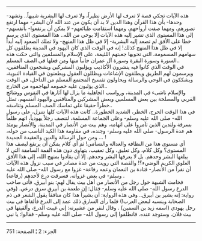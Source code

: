 ------------------------------------------------------------------------

هذه الآيات تحكي قصة لا تعرف لها الأرض نظيراً، ولا تعرف لها البشرية
شبيهاً.. وتشهد- وحدها- بأن هذا القرآن وهذا الدين لا بد أن يكون من عند
الله لأن البشر- مهما ارتفع تصورهم، ومهما صفت أرواحهم، ومهما استقامت
طبائعهم- لا يمكن أن يرتفعوا- بأنفسهم- إلى هذا المستوى الذي تشير إليه هذه
الآيات إلا بوحي من الله.. هذا المستوى الذي يرسم خطا على الأفق لم تصعد
إليه البشرية- إلا في ظل هذا المنهج- ولا تملك الصعود إليه أبداً إلا في ظل
هذا المنهج كذلك! إنه في الوقت الذي كان اليهود في المدينة يطلقون كل
سهامهم المسمومة، التي تحويها جعبتهم اللئيمة، على الإسلام والمسلمين والتي
حكت هذه السورة وسورة البقرة وسورة آل عمران جانباً منها ومن فعلها في الصف
المسلم..  
في الوقت الذي كانوا فيه ينشرون الأكاذيب ويؤلبون المشركين ويشجعون
المنافقين، ويرسمون لهم الطريق ويطلقون الإشاعات ويظللون العقول ويطعنون في
القيادة النبوية، ويشككون في الوحي والرسالة ويحاولون تفسيخ المجتمع المسلم
من الداخل، في الوقت الذي يؤلبون عليه خصومه ليهاجموه من الخارج..  
والإسلام ناشىء في المدينة، ورواسب الجاهلية ما يزال لها آثارها في النفوس
ووشائج القربى والمصلحة بين بعض المسلمين وبعض المشركين والمنافقين واليهود
أنفسهم، تمثل خطراً حقيقا على تماسك الصف المسلم وتناسقه..  
في هذا الوقت الحرج، الخطر، الشديد الخطورة.. كانت هذه الآيات كلها تتنزل،
على رسول الله- صلى الله عليه وسلم- وعلى الجماعة المسلمة، لتنصف رجلاً
يهودياً، اتهم ظلماً بسرقة ولتدين الذين تآمروا على اتهامه، وهم بيت من
الأنصار في المدينة. والأنصار يومئذ هم عدة الرسول- صلى الله عليه وسلم-
وجنده، في مقاومة هذا الكيد الناصب من حوله، ومن حول الرسالة والدين
والعقيدة الجديدة ... !  
أي مستوى هذا من النظافة والعدالة والتسامي! ثم أي كلام يمكن أن يرتفع ليصف
هذا المستوى؟ وكل كلام، وكل تعليق، وكل تعقيب، يتهاوى دون هذه القمة
السامقة التي لا يبلغها البشر وحدهم. بل لا يعرفها البشر وحدهم. إلا أن
يقادوا بمنهج الله، إلى هذا الأفق العلوي الكريم الوضيء؟! والقصة التي رويت
من عدة مصادر في سبب نزول هذه الآيات أن نفراً من الأنصار- قتادة بن النعمان
وعمه رفاعة- غزوا مع رسول الله- صلى الله عليه وسلم- في بعض غزواته. فسرقت
درع لأحدهم (رفاعة) .  
فحامت الشبهة حول رجل من الأنصار من أهل بيت يقال لهم: بنو أبيرق. فأتى
صاحب الدرع رسول الله- صلى الله عليه وسلم- فقال: إن طعمة بن أبيرق سرق
درعي. (وفي رواية: إنه بشير بن أبيرق.. وفي هذه الرواية: أن بشيراً هذا كان
منافقاً يقول الشعر في ذم الصحابة وينسبه لبعض العرب!) فلما رأى السارق ذلك
عمد إلى الدرع فألقاها في بيت رجل يهودي (اسمه زيد بن السمين) . وقال لنفر
من عشيرته: إني غيبت الدرع، وألقيتها في بيت فلان. وستوجد عنده. فانطلقوا
إلى رسول الله- صلى الله عليه وسلم- فقالوا: يا نبي

------------------------------------------------------------------------

الجزء: 2 ¦ الصفحة: 751
